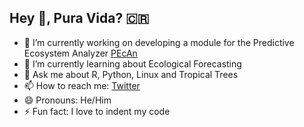 ## Hey 👋, Pura Vida? 🇨🇷 


- 🔭 I’m currently working on developing a module for the Predictive Ecosystem Analyzer [PEcAn](https://pecanproject.github.io/)
- 🌱 I’m currently learning about Ecological Forecasting 
- 💬 Ask me about R, Python, Linux and Tropical Trees  
- 📫 How to reach me: [Twitter](https://twitter.com/ecamo19)
- 😄 Pronouns: He/Him
- ⚡ Fun fact: I love to indent my code

